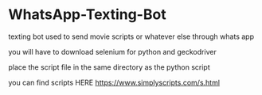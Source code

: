 # WhatsApp-Texting-Bot
texting bot used to send movie scripts or whatever else through whats app

you will have to download selenium for python and geckodriver

place the script file in the same directory as the python script

you can find scripts HERE https://www.simplyscripts.com/s.html

